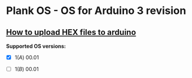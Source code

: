 # Plank OS - OS for Arduino 3 revision

[How to upload HEX files to arduino](https://forum.arduino.cc/t/how-to-upload-hex-files-to-arduino-uno/395332 "Upload hex files")
---

**Supported OS versions:**
- [X] 1(*A*) 00.01
- [ ] 1(*B*) 00.01




